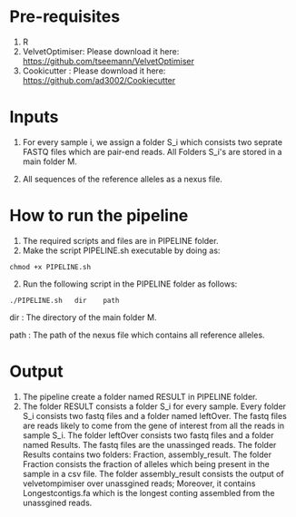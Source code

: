 # Pre-requisites

1) R
2) VelvetOptimiser: Please download it here: https://github.com/tseemann/VelvetOptimiser
3) Cookicutter    : Please download it here: https://github.com/ad3002/Cookiecutter



# Inputs

1) For every sample i, we assign a folder S_i which consists two seprate FASTQ files which are pair-end reads. All Folders S_i's are stored in a main folder M.  

2) All sequences of the reference alleles as a nexus file.

# How to run the pipeline

1) The required scripts and files are in PIPELINE folder.
3) Make the script PIPELINE.sh executable by doing as:
```
chmod +x PIPELINE.sh
```
2) Run the following script in the PIPELINE folder as follows:
```
./PIPELINE.sh   dir    path
```
dir  : The directory of the main folder M.

path : The path of the nexus file which contains all reference alleles. 

# Output
1) The pipeline create a folder named RESULT in PIPELINE folder. 
2) The folder RESULT consists a folder S_i for every sample. Every folder S_i consists two fastq files and a folder named leftOver.
The fastq files are reads likely to come from the gene of interest from all the reads in sample S_i. The folder leftOver consists two fastq files and a folder named Results. The fastq files are the unassinged reads. The folder Results contains two folders: Fraction, assembly_result. The folder Fraction consists the fraction of alleles which being present in the sample in a csv file.  The folder assembly_result consists the output of velvetompimiser over unassgined reads; Moreover, it contains Longestcontigs.fa which is the longest conting assembled from the unassgined reads.
